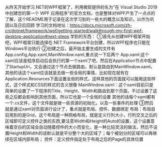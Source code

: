从昨天开始学习.NET的WPF框架了，利用微软提供的名为"在 Visual Studio 2019 中创建您的第一个 WPF 应用程序"的官方文档，也是整体对WPF产生了一点点的了解，这个README用于记录在这次学习到的一些大的概念以及知识，以作为巩固以及日后回顾
学习的文档地址：https://docs.microsoft.com/zh-cn/dotnet/framework/wpf/getting-started/walkthrough-my-first-wpf-desktop-application#next-steps
学到的东西：
①首先从创建WPF框架开始吧，WPF框架只能选择在.NET Framework平台创建，所以WPF程序也只能在Windows平台执行
②创建之后，最开始主要生成的文件有App.config,App.xaml,MainWindow.xaml,重点说一下后两个
	App.xaml:这个xaml应该是程序启动后会执行的第一个xaml了吧，然后在Application节点中配置了StartupUri，又会通过这个节点去做路由，默认是路由到MainWindow.xaml，其他的话这个xaml应该就是去做一些全局的事情，比如现在就有在Application.Resources下面设置全局的样式，这样其他的页面就可以服用这些样式，这个样式和CSS的样式的含义很像
	MainWindow.xaml：这个xaml目前只是简单的设置了一下程序的Title、Height、Width和路由到那个页面。不过设置了这些之后都会影响到其他页面，所以它也是一个全局的设置
其他的话每个xaml都有一个.cs文件，这个文件就是做一些资源的初始化，以及一些事件的处理
③然后就是通过xaml对页面进行设计了，重点就是布局、控件、数据绑定
	布局：布局目前用到的是Grid，这个布局是一种网格布局，就是定义行列大小，行列交叉之后的区域即可定义控件之类的东西,要注意Width和Height的Auto的设置，这个设置意味着空白的区域会自动随着控件的大小而变化，是一种比较灵活的做法，然后不设置Height和Width的话默认就是平分整个大的区域了；每个被划分的区域可以再继续在区域内部布局；
	控件：定义控件指定处于布局之后的Page的具体位置